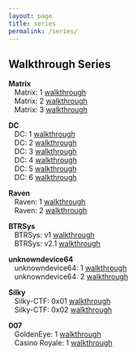 ```yaml
---
layout: page
title: series
permalink: /series/
---
```


## Walkthrough Series

**Matrix**<br>
&nbsp;&nbsp;&nbsp;Matrix: 1 [walkthrough](https://bzyo.github.io/matrix-1/)<br>
&nbsp;&nbsp;&nbsp;Matrix: 2 [walkthrough](https://bzyo.github.io/matrix-2/)<br>
&nbsp;&nbsp;&nbsp;Matrix: 3 [walkthrough](https://bzyo.github.io/matrix-3/)

**DC**<br>
&nbsp;&nbsp;&nbsp;DC: 1 [walkthrough](https://bzyo.github.io/dc-1/)<br>
&nbsp;&nbsp;&nbsp;DC: 2 [walkthrough](https://bzyo.github.io/dc-2/)<br>
&nbsp;&nbsp;&nbsp;DC: 3 [walkthrough](https://bzyo.github.io/dc-3/)<br>
&nbsp;&nbsp;&nbsp;DC: 4 [walkthrough](https://bzyo.github.io/dc-4/)<br>
&nbsp;&nbsp;&nbsp;DC: 5 [walkthrough](https://bzyo.github.io/dc-5/)<br>
&nbsp;&nbsp;&nbsp;DC: 6 [walkthrough](https://bzyo.github.io/dc-6/)

**Raven**<br>
&nbsp;&nbsp;&nbsp;Raven: 1 [walkthrough](https://bzyo.github.io/raven-1/)<br>
&nbsp;&nbsp;&nbsp;Raven: 2 [walkthrough](https://bzyo.github.io/raven-2/)

**BTRSys**<br>
&nbsp;&nbsp;&nbsp;BTRSys: v1 [walkthrough](https://bzyo.github.io/btrsys-v1/)<br>
&nbsp;&nbsp;&nbsp;BTRSys: v2.1 [walkthrough](https://bzyo.github.io/btrsys_v21/)

**unknowndevice64**<br>
&nbsp;&nbsp;&nbsp;unknowndevice64: 1 [walkthrough](https://bzyo.github.io/unknowndevice64-1/)<br>
&nbsp;&nbsp;&nbsp;unknowndevice64: 2 [walkthrough](https://bzyo.github.io/unknowndevice64-2/)

**Silky**<br>
&nbsp;&nbsp;&nbsp;Silky-CTF: 0x01 [walkthrough](https://bzyo.github.io/silky-ctf-0x01/)<br>
&nbsp;&nbsp;&nbsp;Silky-CTF: 0x02 [walkthrough](https://bzyo.github.io/silky-ctf-0x02/)

**007**<br>
&nbsp;&nbsp;&nbsp;GoldenEye: 1 [walkthrough](https://bzyo.github.io/goldeneye-1/)<br>
&nbsp;&nbsp;&nbsp;Casino Royale: 1 [walkthrough](https://bzyo.github.io/casino-royale-1/)
